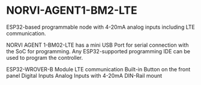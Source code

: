 # NORVI-AGENT1-BM2-LTE
ESP32-based programmable node with 4-20mA analog inputs including LTE communication.

NORVI AGENT 1-BM02-LTE has a mini USB Port for serial connection with the SoC for programming. 
Any ESP32-supported programming IDE can be used to program the controller.

ESP32-WROVER-B Module
LTE communication
Built-in Button on the front panel
Digital Inputs
Analog Inputs with 4-20mA
DIN-Rail mount


